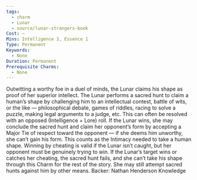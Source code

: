 ```yaml
---
tags:
  - charm
  - Lunar
  - source/lunar-strangers-book
Cost: —
Mins: Intelligence 3, Essence 1
Type: Permanent
Keywords:
  - None
Duration: Permanent
Prerequisite Charms:
  - None
---
```

Outwitting a worthy foe in a duel of minds, the Lunar claims his shape as proof of her superior intellect.
The Lunar performs a sacred hunt to claim a human’s shape by challenging him to an intellectual contest, battle of wits, or the like — philosophical debate, games of riddles, racing to solve a puzzle, making legal arguments to a judge, etc. This can often be resolved with an opposed (Intelligence + Lore) roll.
If the Lunar wins, she may conclude the sacred hunt and claim her opponent’s form by accepting a Major Tie of respect toward the opponent — if she deems him unworthy, she can’t gain his form. This counts as the Intimacy needed to take a human shape. Winning by cheating is valid if the Lunar isn’t caught, but her opponent must be genuinely trying to win.
If the Lunar’s target wins or catches her cheating, the sacred hunt fails, and she can’t take his shape through this Charm for the rest of the story. She may still attempt sacred hunts against him by other means.
Backer: Nathan Henderson Knowledge